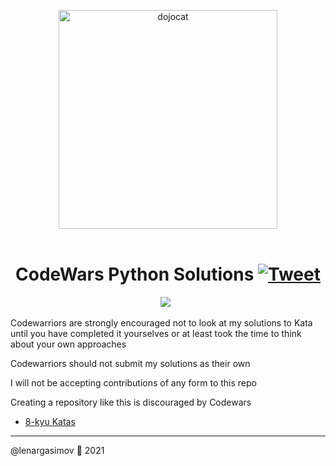 <p align="center">
<img src="https://octodex.github.com/images/dojocat.jpg" align="center" alt="dojocat" width="350px" />
<br>
<br>
<img src="https://www.codewars.com/users/lenargasimov/badges/micro" alt="">
<h1 align="center">CodeWars Python Solutions
    <a href="https://twitter.com/intent/tweet?&url=https://github.com/lenargasimov/codewars-python-solutions&via=lenargasimov&hashtags=codewars,python,kata,kyu,developers">
      <img alt="Tweet" src="https://img.shields.io/twitter/url/http/shields.io.svg?style=social" />
    </a>
</h1>
</p>

<p align="center">
    <img src="https://img.shields.io/github/last-commit/lenargasimov/codewars-python-solutions?style=plastic">
    <img src="https://img.shields.io/github/forks/lenargasimov/codewars-python-solutions.svg" alt="">
    <img src="https://img.shields.io/github/stars/lenargasimov/codewars-python-solutions.svg" alt="">
</p>

Codewarriors are strongly encouraged not to look at my solutions to Kata until you have completed it yourselves or at least took the time to think about your own approaches

Codewarriors should not submit my solutions as their own

I will not be accepting contributions of any form to this repo

Creating a repository like this is discouraged by Codewars

- [8-kyu Katas](8-kyu)

---

@lenargasimov 🥷 2021
